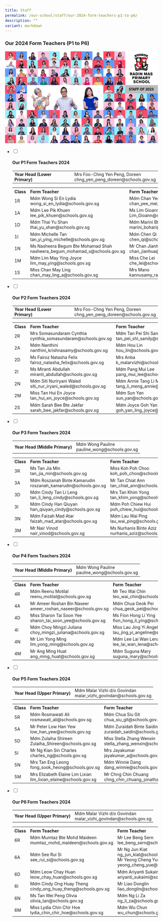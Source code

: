 ```yaml
---
title: Staff
permalink: /our-school/staff/our-2024-form-teachers-p1-to-p6/
description: ""
variant: markdown
---
```

<h3><strong>Our 2024 Form Teachers (P1 to P6)</strong></h3>
<img src="/images/Dept%202023/all_staff.jpg">
<ul class="jekyllcodex_accordion">
<li><input id="accordion1" type="checkbox"> <label for="accordion1"><h4><strong>Our P1 Form Teachers 2024</strong></h4></label>
<div>
<table>
<tbody>
<tr>
<td><strong>Year Head (Lower Primary)</strong></td>
<td>Mrs Foo-Chng Yen Peng, Doreen<br>chng_yen_peng_doreen@schools.gov.sg</td>
</tr>
</tbody>
</table>
<table>
<tbody>
<tr>
<th>Class</th>
<th>Form Teacher</th>
<th>Form Teacher</th>
</tr>
<tr>
<td>1R</td>
<td>Mdm Wong Si En Lydia<br>wong_si_en_lydia@schools.gov.sg</td>
<td>Mdm Chan Yee Mei Ivy<br>chan_yee_mei_ivy@schools.gov.sg</td>
</tr>
<tr>
<td>1A</td>
<td>Mdm Lee Pik Khuen<br>lee_pik_khuen@schools.gov.sg</td>
<td>Ms Lim Gioann<br>Lim_Gioann@schools.gov.sg</td>
</tr>
<tr>
<td>1D</td>
<td>Mdm Thai Yu Shan<br>thai_yu_shan@schools.gov.sg</td>
<td>Mdm Marini Bte Bohari<br>marini_bohari@schools.gov.sg</td>
</tr>
<tr>
<td>1I</td>
<td>Mdm Michelle Tan<br>tan_yi_ying_michelle@schools.gov.sg</td>
<td>Mdm Chen Qi<br>chen_qi@schools.gov.sg</td>
</tr>
<tr>
<td>1N</td>
<td>Ms Nasheera Begum Bte Mohamad Shah<br>nasheera_begum_mohamad_s@schools.gov.sg</td>
<td>Mr Chan Jianhua<br>chan_jianhua@schools.gov.sg</td>
</tr>
<tr>
<td>1M</td>
<td>Mdm Lim May Ying Joyce<br>lim_may_ying@schools.gov.sg</td>
<td>Miss Che Lei<br>che_lei@schools.gov.sg</td>
</tr>
<tr>
<td>1S</td>
<td>Miss Chan May Ling<br>chan_may_ling_a@schools.gov.sg</td>
<td>Mrs Mano<br>kannusamy_rajeswary@schools.gov.sg</td>
</tr>
</tbody>
</table>
</div>
</li>
<li><input id="accordion2" type="checkbox"> <label for="accordion2"><h4><strong>Our P2 Form Teachers 2024</strong></h4></label>
<div>
<table>
<tbody>
<tr>
<td><strong>Year Head (Lower Primary)</strong></td>
<td>Mrs Foo-Chng Yen Peng, Doreen<br>chng_yen_peng_doreen@schools.gov.sg</td>
</tr>
</tbody>
</table>
<table>
<tbody>
<tr>
<th>Class</th>
<th>Form Teacher</th>
<th>Form Teacher</th>
</tr>
<tr>
<td>2R</td>
<td>Mrs Somasundaram Cynthia<br>cynthia_somasundaram@schools.gov.sg</td>
<td>Mdm Tan Pei Shi Sandy<br>tan_pei_shi_sandy@schools.gov.sg</td>
</tr>
<tr>
<td>2A</td>
<td>Mdm Nanthini<br>nanthini_krishnasamy@schools.gov.sg</td>
<td>Mdm Hou Lin<br>hou_lin@schools.gov.sg</td>
</tr>
<tr>
<td>2D</td>
<td>Ms Fairoz Natasha Felix<br>fairoz_natasha_felix@schools.gov.sg</td>
<td>Mrs Anba<br>k_malarvizhi@schools.gov.sg</td>
</tr>
<tr>
<td>2I</td>
<td>Ms Miranti Abdullah<br>miranti_abdullah@schools.gov.sg</td>
<td>Mdm Pang Mui Lee<br>pang_mui_lee@schools.gov.sg</td>
</tr>
<tr>
<td>2N</td>
<td>Mdm Siti Nuriryani Waled<br>siti_nur_iryani_waled@schools.gov.sg</td>
<td>Mdm Annie Tang Li Meng<br>tang_li_meng_annie@schools.gov.sg</td>
</tr>
<tr>
<td>2M</td>
<td>Miss Tan Hui En Joyce<br>tan_hui_en_joyce@schools.gov.sg</td>
<td>Mdm Sun Yan<br>sun_yan@schools.gov.sg</td>
</tr>
<tr>
<td>2S</td>
<td>Mdm Sarah Bee Bte Jakfar<br>sarah_bee_jakfar@schools.gov.sg</td>
<td>Mdm Joyce Goh Yan Ling (Mrs Won)<br>goh_yan_ling_joyce@schools.gov.sg</td>
</tr>
</tbody>
</table>
</div>
</li>
<li><input id="accordion3" type="checkbox"> <label for="accordion3"><h4><strong>Our P3 Form Teachers 2024</strong></h4></label>
<div>
<table>
<tbody>
<tr>
<td><strong>Year Head (Middle Primary)</strong></td>
<td>Mdm Wong Pauline<br>pauline_wong@schools.gov.sg</td>
</tr>
</tbody>
</table>
<table>
<tbody>
<tr>
<th>Class</th>
<th>Form Teacher</th>
<th>Form Teacher</th>
</tr>
<tr>
<td>3R</td>
<td>Ms Tan Jia Min<br>tan_jia_min@schools.gov.sg</td>
<td>Miss Koh Poh Choo<br>koh_poh_choo@schools.gov.sg</td>
</tr>
<tr>
<td>3A</td>
<td>Mdm Roszanah Binte Kamarudin<br>roszanah_kamarudin@schools.gov.sg</td>
<td>Mr Tan Chiat Ann<br>tan_chiat_ann@schools.gov.sg</td>
</tr>
<tr>
<td>3D</td>
<td>Mdm Cindy Tan Li Leng<br>tan_li_leng_cindy@schools.gov.sg</td>
<td>Mrs Tan Khim Yong<br>tan_khim_yong@schools.gov.sg</td>
</tr>
<tr>
<td>3I</td>
<td>Mdm Cindy Han Qiuyan<br>han_qiuyan_cindy@schools.gov.sg</td>
<td>Mdm Poh Chiew Hui<br>poh_chiew_hui@schools.gov.sg</td>
</tr>
<tr>
<td>3N</td>
<td>Mdm Faizah Mad Atar<br>faizah_mad_atar@schools.gov.sg</td>
<td>Mdm Lau Wai Ping<br>lau_wai_ping@schools.gov.sg</td>
</tr>
<tr>
<td>3M</td>
<td>Mr Nair Vinod<br>nair_vinod@schools.gov.sg</td>
<td>Ms Nurhanis Binte Aziz<br>nurhanis_aziz@schools.gov.sg</td>
</tr>
</tbody>
</table>
</div>
</li>
<li><input id="accordion4" type="checkbox"> <label for="accordion4"><h4><strong>Our P4 Form Teachers 2024</strong></h4></label>
<div>
<table>
<tbody>
<tr>
<td><strong>Year Head (Middle Primary)</strong></td>
<td>Mdm Wong Pauline<br>pauline_wong@schools.gov.sg</td>
</tr>
</tbody>
</table>
<table>
<tbody>
<tr>
<th>Class</th>
<th>Form Teacher</th>
<th>Form Teacher</th>
</tr>
<tr>
<td>4R</td>
<td>Mdm Reenu Motilal<br>reenu_motilal@schools.gov.sg</td>
<td>Mr Teo Wai Chin<br>teo_wai_chin@schools.gov.sg</td>
</tr>
<tr>
<td>4A</td>
<td>Mr Ameer Roshan Bin Naseer<br>ameer_roshan_naseer@schools.gov.sg</td>
<td>Mdm Chua Geok Pei<br>chua_geok_pei@schools.gov.sg</td>
</tr>
<tr>
<td>4D</td>
<td>Miss Sharon Tai Soon Yee<br>sharon_tai_soon_yee@schools.gov.sg</td>
<td>Ms Fion Hong Li Ying<br>fion_hong_li_ying@schools.gov.sg</td>
</tr>
<tr>
<td>4I</td>
<td>Mdm Choy Mingzi Juliana<br>choy_mingzi_juliana@schools.gov.sg</td>
<td>Miss Lau Jing Yi Angeline<br>lau_jing_yi_angeline@schools.gov.sg</td>
</tr>
<tr>
<td>4N</td>
<td>Mr Lim Yong Ming<br>lim_yong_ming@schools.gov.sg</td>
<td>Mdm Lee Lai Wan Lena<br>lee_lai_wan_lena@schools.gov.sg</td>
</tr>
<tr>
<td>4M</td>
<td>Mr Ang Ming Huat<br>ang_ming_huat@schools.gov.sg</td>
<td>Mdm Suguna Mary<br>suguna_mary@schools.gov.sg</td>
</tr>
</tbody>
</table>
</div>
</li>
<li><input id="accordion5" type="checkbox"> <label for="accordion5"><h4><strong>Our P5 Form Teachers 2024</strong></h4></label>
<div>
<table>
<tbody>
<tr>
<td><strong>Year Head (Upper Primary)</strong></td>
<td>Mdm Malar Vizhi d/o Govindan<br>malar_vizhi_govindan@schools.gov.sg</td>
</tr>
</tbody>
</table>
<table>
<tbody>
<tr>
<th>Class</th>
<th>Form Teacher</th>
<th>Form Teacher</th>
</tr>
<tr>
<td>5R</td>
<td>Mdm Rosmawati Ali<br>rosmawati_ali@schools.gov.sg</td>
<td>Mdm Chua Siu Git<br>chua_siu_git@schools.gov.sg</td>
</tr>
<tr>
<td>5A</td>
<td>Mr Peter Low Han Yew<br>low_han_yew@schools.gov.sg</td>
<td>Mdm Zuraidah Binte Saidin<br>zuraidah_saidin@schools.gov.sg</td>
</tr>
<tr>
<td>5D</td>
<td>Mdm Zulaiha Shireen<br>Zulaiha_Shireen@schools.gov.sg</td>
<td>Miss Stella Zhang Wenxin<br>stella_zhang_wenxin@schools.gov.sg</td>
</tr>
<tr>
<td>5I</td>
<td>Mr Ng Kian Sin Charles<br>charles_ng@schools.gov.sg</td>
<td>Mrs Jayakumar<br>jayakumar_a@schools.gov.sg</td>
</tr>
<tr>
<td>5N</td>
<td>Mrs Tan Eng Leong<br>fong_sook_heong@schools.gov.sg</td>
<td>Mdm Winnie Dang<br>dang_winnie@schools.gov.sg</td>
</tr>
<tr>
<td>5M</td>
<td>Mrs Elizabeth Elaine Lim Lixian<br>lim_lixian_elaine@schools.gov.sg</td>
<td>Mr Chng Chin Chuang<br>chng_chin_chuang_jonathan@schools.gov.sg</td>
</tr>
</tbody>
</table>
</div>
</li>
<li><input id="accordion6" type="checkbox"> <label for="accordion6"><h4><strong>Our P6 Form Teachers 2024</strong></h4></label>
<div>
<table>
<tbody>
<tr>
<td><strong>Year Head (Upper Primary)</strong></td>
<td>Mdm Malar Vizhi d/o Govindan<br>malar_vizhi_govindan@schools.gov.sg</td>
</tr>
</tbody>
</table>
<table>
<tbody>
<tr>
<th>Class</th>
<th>Form Teacher</th>
<th>Form Teacher</th>
</tr>
<tr>
<td>6R</td>
<td>Mdm Mumtaz Bte Mohd Maideen<br>mumtaz_mohd_maideen@schools.gov.sg</td>
<td>Mr Lee Beng Sern<br>lee_beng_sern@schools.gov.sg</td>
</tr>
<tr>
<td>6A</td>
<td>Mdm See Rui Si<br>see_rui_si@schools.gov.sg</td>
<td>Mr Ng Jun Kiat<br>ng_jun_kiat@schools.gov.sg <br> Mr Yeong Cheng Yue Raphael<br>yeong_cheng_yue@schools.gov.sg</td>
</tr>
<tr>
<td>6D</td>
<td>Mdm Leow Chay Huan<br>leow_chay_huan@schools.gov.sg</td>
<td>Mdm Ariyanti Sukaimi<br>ariyanti_sukaimi@schools.gov.sg</td>
</tr>
<tr>
<td>6I</td>
<td>Mdm Cindy Ong Huay Theng<br>cindy_ong_huay_theng@schools.gov.sg</td>
<td>Mr Liao Donglin<br>liao_donglin@schools.gov.sg</td>
</tr>
<tr>
<td>6N</td>
<td>Ms Tan Wei Peng Olivia<br>olivia_tan@schools.gov.sg</td>
<td>Mdm Ng Li Za<br>ng_li_za@schools.gov.sg</td>
</tr>
<tr>
<td>6M</td>
<td>Miss Lydia Chin Chir Hoe&nbsp;<br>lydia_chin_chir_hoe@schools.gov.sg</td>
<td>Mdm Wu Chun<br>wu_chun@schools.gov.sg</td>
</tr>
</tbody>
</table>
</div>
</li>
</ul>